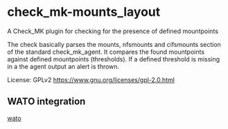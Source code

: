 # check_mk-mounts_layout
A Check_MK plugin for checking for the presence of defined mountpoints

The check basically parses the mounts, nfsmounts and cifsmounts section of the standard check_mk_agent.
It compares the found mountpoints against defined mountpoints (thresholds). If a defined threshold is missing
in a the agent output an alert is thrown.

License: GPLv2  https://www.gnu.org/licenses/gpl-2.0.html

## WATO integration
[wato](documentation/mounts_layout_wato.png)
